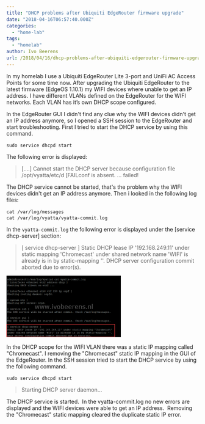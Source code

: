 ```yaml
---
title: "DHCP problems after Ubiquiti EdgeRouter firmware upgrade"
date: "2018-04-16T06:57:40.000Z"
categories: 
  - "home-lab"
tags: 
  - "homelab"
author: Ivo Beerens
url: /2018/04/16/dhcp-problems-after-ubiquiti-edgerouter-firmware-upgrade/
---
```


In my homelab I use a Ubiquiti EdgeRouter Lite 3-port and UniFi AC Access Points for some time now. After upgrading the Ubiquiti EdgeRouter to the latest firmware (EdgeOS 1.10.1) my WIFI devices where unable to get an IP address. I have different VLANs defined on the EdgeRouter for the WIFI networks. Each VLAN has it’s own DHCP scope configured.

In the EdgeRouter GUI I didn't find any clue why the WIFI devices didn't get an IP address anymore, so I opened a SSH session to the EdgeRouter and start troubleshooting. First I tried to start the DHCP service by using this command.

```
sudo service dhcpd start
```
The following error is displayed:

> \[....\] Cannot start the DHCP server because configuration file /opt/vyatta/etc/d \[FAILconf is absent. ... failed!

The DHCP service cannot be started, that's the problem why the WIFI devices didn't get an IP address anymore. Then i looked in the following log files:
```
cat /var/log/messages
cat /var/log/vyatta/vyatta-commit.log
```

In the ```vyatta-commit.log``` the following error is displayed under the [service dhcp-server] section:

> \[ service dhcp-server \] Static DHCP lease IP '192.168.249.11' under static mapping 'Chromecast' under shared network name 'WIFI' is already is in by static-mapping ''. DHCP server configuration commit aborted due to error(s).

[![](images/UBNT-300x161.png)](images/UBNT.png)

In the DHCP scope for the WIFI VLAN there was a static IP mapping called "Chromecast". I removing the "Chromecast" static IP mapping in the GUI of the EdgeRouter. In the SSH session tried to start the DHCP service by using the following command.

```
sudo service dhcpd start
```

> Starting DHCP server daemon...

The DHCP service is started.  In the vyatta-commit.log no new errors are displayed and the WIFI devices were able to get an IP address.  Removing the "Chromecast" static mapping cleared the duplicate static IP error.